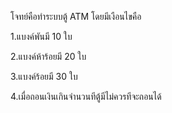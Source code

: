 โจทย์คือทำระบบตู้ ATM
โดยมีเงือนไขคือ

1.แบงค์พันมี 10 ใบ

2.แบงค์ห้าร้อยมี 20 ใบ

3.แบงค์ร้อยมี 30 ใบ

4.เมื่อถอนเงินเกินจำนวนทีตู้มีไม่ควรทีจะถอนได้
